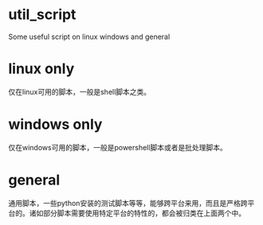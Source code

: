 # util_script
Some useful script on linux windows and general

# linux only
仅在linux可用的脚本，一般是shell脚本之类。


# windows only
仅在windows可用的脚本，一般是powershell脚本或者是批处理脚本。



# general
通用脚本，一些python安装的测试脚本等等，能够跨平台来用，而且是严格跨平台的。诸如部分脚本需要使用特定平台的特性的，都会被归类在上面两个中。


